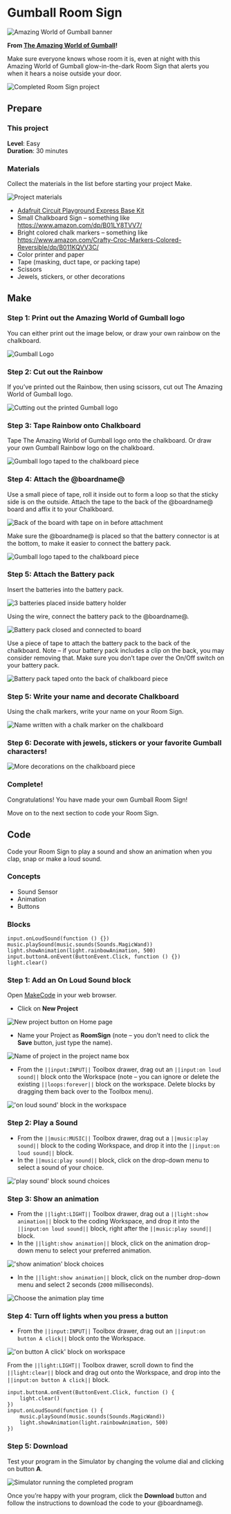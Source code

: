 # Gumball Room Sign

![Amazing World of Gumball banner](/static/cp/projects/cartoon-network/room-sign/awg-banner.jpg)

**From [The Amazing World of Gumball](https://www.cartoonnetwork.com/video/gumball/index.html)!**

Make sure everyone knows whose room it is, even at night with this Amazing World of Gumball glow-in-the-dark Room Sign that alerts you when it hears a noise outside your door.

![Completed Room Sign project](/static/cp/projects/cartoon-network/room-sign/room-sign-project.gif)

## Prepare

### This project

**Level**: Easy<br/>
**Duration**: 30 minutes

### Materials

Collect the materials in the list before starting your project Make.

![Project materials](/static/cp/projects/cartoon-network/room-sign/materials.jpg)

* [Adafruit Circuit Playground Express Base Kit](https://www.adafruit.com/product/3517)
* Small Chalkboard Sign – something like https://www.amazon.com/dp/B01LY8TVV7/
* Bright colored chalk markers – something like https://www.amazon.com/Crafty-Croc-Markers-Colored-Reversible/dp/B011KQVV3C/
* Color printer and paper
* Tape (masking, duct tape, or packing tape)
* Scissors
* Jewels, stickers, or other decorations

## Make

### Step 1: Print out the Amazing World of Gumball logo

You can either print out the image below, or draw your own rainbow on the chalkboard.

![Gumball Logo](/static/cp/projects/cartoon-network/room-sign/gumball-logo.png)

### Step 2: Cut out the Rainbow

If you’ve printed out the Rainbow, then using scissors, cut out The Amazing World of Gumball logo.

![Cutting out the printed Gumball logo](/static/cp/projects/cartoon-network/room-sign/make1.jpg)

### Step 3: Tape Rainbow onto Chalkboard

Tape The Amazing World of Gumball logo onto the chalkboard. Or draw your own Gumball Rainbow logo on the chalkboard.

![Gumball logo taped to the chalkboard piece](/static/cp/projects/cartoon-network/room-sign/make2.jpg)

### Step 4: Attach the @boardname@

Use a small piece of tape, roll it inside out to form a loop so that the sticky side is on the outside. Attach the tape to the back of the @boardname@ board and affix it to your Chalkboard.

![Back of the board with tape on in before attachment](/static/cp/projects/cartoon-network/room-sign/make3.jpg)

Make sure the @boardname@ is placed so that the battery connector is at the bottom, to make it easier to connect the battery pack.

![Gumball logo taped to the chalkboard piece](/static/cp/projects/cartoon-network/room-sign/make4.jpg)

### Step 5: Attach the Battery pack

Insert the batteries into the battery pack.

![3 batteries placed inside battery holder](/static/cp/projects/cartoon-network/room-sign/make5.jpg)

Using the wire, connect the battery pack to the @boardname@.

![Battery pack closed and connected to board](/static/cp/projects/cartoon-network/room-sign/make6.jpg)

Use a piece of tape to attach the battery pack to the back of the chalkboard. Note – if your battery pack includes a clip on the back, you may consider removing that. Make sure you don’t tape over the On/Off switch on your battery pack.

![Battery pack taped onto the back of chalkboard piece](/static/cp/projects/cartoon-network/room-sign/make7.jpg)

### Step 5: Write your name and decorate Chalkboard

Using the chalk markers, write your name on your Room Sign.

![Name written with a chalk marker on the chalkboard](/static/cp/projects/cartoon-network/room-sign/make8.jpg)

### Step 6: Decorate with jewels, stickers or your favorite Gumball characters! 

![More decorations on the chalkboard piece](/static/cp/projects/cartoon-network/room-sign/make9.jpg)

### Complete!

Congratulations! You have made your own Gumball Room Sign!

Move on to the next section to code your Room Sign.

## Code

Code your Room Sign to play a sound and show an animation when you clap, snap or make a loud sound.

### Concepts

* Sound Sensor
* Animation
* Buttons

### Blocks

```cards
input.onLoudSound(function () {})
music.playSound(music.sounds(Sounds.MagicWand))
light.showAnimation(light.rainbowAnimation, 500)
input.buttonA.onEvent(ButtonEvent.Click, function () {})
light.clear()
```

### Step 1: Add an On Loud Sound block

Open [MakeCode](@homeurl@) in your web browser.

* Click on **New Project**

![New project button on Home page](/static/cp/projects/cartoon-network/room-sign/new-project.png)

* Name your Project as **RoomSign** (note – you don’t need to click the **Save** button, just type the name). 

![Name of project in the project name box](/static/cp/projects/cartoon-network/room-sign/project-name.png)

* From the ``||input:INPUT||`` Toolbox drawer, drag out an ``||input:on loud sound||`` block onto the Workspace (note – you can ignore or delete the existing ``||loops:forever||`` block on the workspace. Delete blocks by dragging them back over to the Toolbox menu).

!['on loud sound' block in the workspace](/static/cp/projects/cartoon-network/room-sign/code1.png)

### Step 2: Play a Sound

* From the ``||music:MUSIC||`` Toolbox drawer, drag out a ``||music:play sound||`` block to the coding Workspace, and drop it into the ``||input:on loud sound||`` block.
* In the ``||music:play sound||`` block, click on the drop-down menu to select a sound of your choice. 

!['play sound' block sound choices](/static/cp/projects/cartoon-network/room-sign/code2.png)

### Step 3: Show an animation

* From the ``||light:LIGHT||`` Toolbox drawer, drag out a ``||light:show animation||`` block to the coding Workspace, and drop it into the ``||input:on loud sound||`` block, right after the ``||music:play sound||`` block.
* In the ``||light:show animation||`` block, click on the animation drop-down menu to select your preferred animation.

!['show animation' block choices](/static/cp/projects/cartoon-network/room-sign/code3.png)

* In the ``||light:show animation||`` block, click on the number drop-down menu and select 2 seconds (`2000` milliseconds).

![Choose the animation play time](/static/cp/projects/cartoon-network/room-sign/code4.png)

### Step 4: Turn off lights when you press a button

* From the ``||input:INPUT||`` Toolbox drawer, drag out an ``||input:on button A click||`` block onto the Workspace.

!['on button A click' block on workspace](/static/cp/projects/cartoon-network/room-sign/code5.png)

From the ``||light:LIGHT||`` Toolbox drawer, scroll down to find the ``||light:clear||`` block and drag out onto the Workspace, and drop into the ``||input:on button A click||`` block.

```blocks
input.buttonA.onEvent(ButtonEvent.Click, function () {
    light.clear()
})
input.onLoudSound(function () {
    music.playSound(music.sounds(Sounds.MagicWand))
    light.showAnimation(light.rainbowAnimation, 500)
})
```
### Step 5: Download

Test your program in the Simulator by changing the volume dial and clicking on button **A**.

![Simulator running the completed program](/static/cp/projects/cartoon-network/room-sign/simulator.gif)

Once you’re happy with your program, click the **Download** button and follow the instructions to download the code to your @boardname@.
